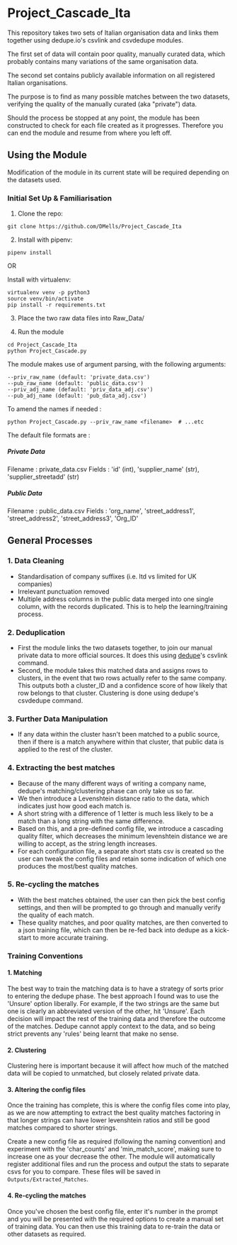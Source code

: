 # Project_Cascade_Ita

This repository takes two sets of Italian organisation data and links them together using dedupe.io's csvlink and csvdedupe modules.

The first set of data will contain poor quality, manually curated data, which probably contains many variations of the same organisation data.

The second set contains publicly available information on all registered Italian organisations. 

The purpose is to find as many possible matches between the two datasets, verifying the quality of the manually curated (aka "private") data.

Should the process be stopped at any point, the module has been constructed to check for each file created as it progresses. Therefore you can end the module and resume from where you left off.

## Using the Module
Modification of the module in its current state will be required depending on the datasets used.

### Initial Set Up & Familiarisation

1. Clone the repo:
```
git clone https://github.com/DMells/Project_Cascade_Ita
```

2. Install with pipenv:
```
pipenv install
```

OR 

Install with virtualenv:

```
virtualenv venv -p python3
source venv/bin/activate
pip install -r requirements.txt
```

3. Place the two raw data files into Raw_Data/

4. Run the module
```
cd Project_Cascade_Ita
python Project_Cascade.py
```

The module makes use of argument parsing, with the following arguments:
```
--priv_raw_name (default: 'private_data.csv')
--pub_raw_name (default: 'public_data.csv')
--priv_adj_name (default: 'priv_data_adj.csv')
--pub_adj_name (default: 'pub_data_adj.csv')
```
To amend the names if needed :
```
python Project_Cascade.py --priv_raw_name <filename>  # ...etc
```

The default file formats are :

##### Private Data
Filename : private_data.csv
Fields : 'id' (int), 'supplier_name' (str), 'supplier_streetadd' (str)

##### Public Data
Filename : public_data.csv
Fields : 'org_name', 'street_address1', 'street_address2', 'street_address3', 'Org_ID'

## General Processes

### 1.  Data Cleaning
- Standardisation of company suffixes (i.e. ltd vs limited for UK companies)
- Irrelevant punctuation removed
- Multiple address columns in the public data merged into one single column, with the records duplicated. This is to help the learning/training process.

### 2. Deduplication
- First the module links the two datasets together, to join our manual private data to more official sources. It does this using [dedupe](https://github.com/dedupeio/csvdedupe)'s csvlink command.
- Second, the module takes this matched data and assigns rows to clusters, in the event that two rows actually refer to the same company. This outputs both a cluster_ID and a confidence score of how likely that row belongs to that cluster. Clustering is done using dedupe's csvdedupe command.

### 3. Further Data Manipulation
- If any data within the cluster hasn't been matched to a public source, then if there is a match anywhere within that cluster, that public data is applied to the rest of the cluster.

### 4. Extracting the best matches
- Because of the many different ways of writing a company name, dedupe's matching/clustering phase can only take us so far.
- We then introduce a Levenshtein distance ratio to the data, which indicates just how good each match is.
- A short string with a difference of 1 letter is much less likely to be a match than a long string with the same difference.
- Based on this, and a pre-defined config file, we introduce a cascading quality filter, which decreases the minimum levenshtein distance we are willing to accept, as the string length increases.
- For each configuration file, a separate short stats csv is created so the user can tweak the config files and retain some indication of which one produces the most/best quality matches.

### 5. Re-cycling the matches
- With the best matches obtained, the user can then pick the best config settings, and then will be prompted to go through and manually verify the quality of each match. 
- These quality matches, and poor quality matches, are then converted to a json training file, which can then be re-fed back into dedupe as a kick-start to more accurate training.

### Training Conventions
#### 1. Matching
The best way to train the matching data is to have a strategy of sorts prior to entering the dedupe phase. The best approach I found was to use the 'Unsure' option liberally. For example, if the two strings are the same but one is clearly an abbreviated version of the other, hit 'Unsure'. Each decision will impact the rest of the training data and therefore the outcome of the matches. Dedupe cannot apply context to the data, and so being strict prevents any 'rules' being learnt that make no sense.

#### 2. Clustering
Clustering here is important because it will affect how much of the matched data will be copied to unmatched, but closely related private data. 

#### 3. Altering the config files
Once the training has complete, this is where the config files come into play, as we are now attempting to extract the best quality matches factoring in that longer strings can have lower levenshtein ratios and still be good matches compared to shorter strings.

Create a new config file as required (following the naming convention) and experiment with the 'char_counts' and 'min_match_score', making sure to increase one as your decrease the other. The module will automatically register additional files and run the process and output the stats to separate csvs for you to compare. These files will be saved in `Outputs/Extracted_Matches`.

#### 4. Re-cycling the matches
Once you've chosen the best config file, enter it's number in the prompt and you will be presented with the required options to create a manual set of training data. You can then use this training data to re-train the data or other datasets as required.






